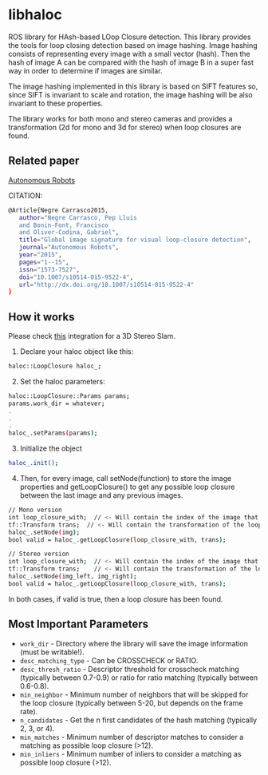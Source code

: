 libhaloc
=============

ROS library for HAsh-based LOop Closure detection. This library provides the tools for loop closing detection based on image hashing. Image hashing consists of representing every image with a small vector (hash). Then the hash of image A can be compared with the hash of image B in a super fast way in order to determine if images are similar.

The image hashing implemented in this library is based on SIFT features so, since SIFT is invariant to scale and rotation, the image hashing will be also invariant to these properties.

The library works for both mono and stereo cameras and provides a transformation (2d for mono and 3d for stereo) when loop closures are found.

Related paper
-------
[Autonomous Robots][paper]

CITATION:
```bash
@Article{Negre Carrasco2015,
   author="Negre Carrasco, Pep Lluis
   and Bonin-Font, Francisco
   and Oliver-Codina, Gabriel",
   title="Global image signature for visual loop-closure detection",
   journal="Autonomous Robots",
   year="2015",
   pages="1--15",
   issn="1573-7527",
   doi="10.1007/s10514-015-9522-4",
   url="http://dx.doi.org/10.1007/s10514-015-9522-4"
}
```


How it works
-------

Please check [this][stereo_slam] integration for a 3D Stereo Slam.


1) Declare your haloc object like this:
```bash
haloc::LoopClosure haloc_;
```

2) Set the haloc parameters:
```bash
haloc::LoopClosure::Params params;
params.work_dir = whatever;
.
.
.
haloc_.setParams(params);
```

3) Initialize the object
```bash
haloc_.init();
```

4) Then, for every image, call setNode(function) to store the image properties and getLoopClosure() to get any possible loop closure between the last image and any previous images.
```bash
// Mono version
int loop_closure_with; 	// <- Will contain the index of the image that closes loop with the last inserted (-1 if none).
tf::Transform trans;  // <- Will contain the transformation of the loop closure (if any).
haloc_.setNode(img);
bool valid = haloc_.getLoopClosure(loop_closure_with, trans);

// Stereo version
int loop_closure_with; 	// <- Will contain the index of the image that closes loop with the last inserted (-1 if none).
tf::Transform trans; 	// <- Will contain the transformation of the loop closure (if any).
haloc_.setNode(img_left, img_right);
bool valid = haloc_.getLoopClosure(loop_closure_with, trans);
```

In both cases, if valid is true, then a loop closure has been found.


Most Important Parameters
-------

* `work_dir` - Directory where the library will save the image information (must be writable!).
* `desc_matching_type` - Can be CROSSCHECK or RATIO.
* `desc_thresh_ratio` - Descriptor threshold for crosscheck matching (typically between 0.7-0.9) or ratio for ratio matching (typically between 0.6-0.8).
* `min_neighbor` - Minimum number of neighbors that will be skipped for the loop closure (typically between 5-20, but depends on the frame rate).
* `n_candidates` - Get the n first candidates of the hash matching (typically 2, 3, or 4).
* `min_matches` - Minimum number of descriptor matches to consider a matching as possible loop closure (>12).
* `min_inliers` - Minimum number of inliers to consider a matching as possible loop closure (>12).


[stereo_slam]: https://github.com/srv/stereo_slam
[paper]: http://link.springer.com/article/10.1007/s10514-015-9522-4?utm_source=twitterfeed&utm_medium=twitter